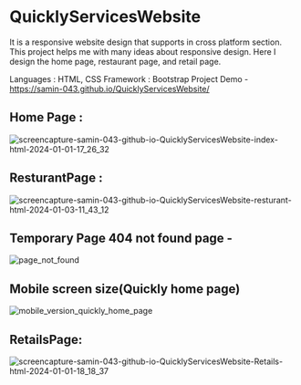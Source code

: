 # QuicklyServicesWebsite

It is a responsive website design that supports in cross platform section. This project helps me with many ideas about responsive design. Here I design the home page, restaurant page, and retail page.
 
Languages : HTML, CSS
Framework : Bootstrap
Project Demo - https://samin-043.github.io/QuicklyServicesWebsite/

## Home Page :
![screencapture-samin-043-github-io-QuicklyServicesWebsite-index-html-2024-01-01-17_26_32](https://github.com/Samin-043/QuicklyServicesWebsite/assets/48744887/00daa5b4-2c96-4e03-b552-dc3e357bd3e3)







## ResturantPage : 
![screencapture-samin-043-github-io-QuicklyServicesWebsite-resturant-html-2024-01-03-11_43_12](https://github.com/Samin-043/QuicklyServicesWebsite/assets/48744887/813e582e-a9a8-41c0-89cb-0f45199ce109)





## Temporary Page 404 not found page - 

![page_not_found](https://github.com/Samin-043/QuicklyServicesWebsite/assets/48744887/e503ca7a-c748-4fb6-aebe-08226f17b9bd)




## Mobile screen size(Quickly home page)
![mobile_version_quickly_home_page](https://github.com/Samin-043/QuicklyServicesWebsite/assets/48744887/95d17e40-b4a0-4a9d-9530-21d95314bc97)





## RetailsPage:
![screencapture-samin-043-github-io-QuicklyServicesWebsite-Retails-html-2024-01-01-18_18_37](https://github.com/Samin-043/QuicklyServicesWebsite/assets/48744887/7d95f7f2-9e6d-45ac-99cc-b7dcf8310643)


